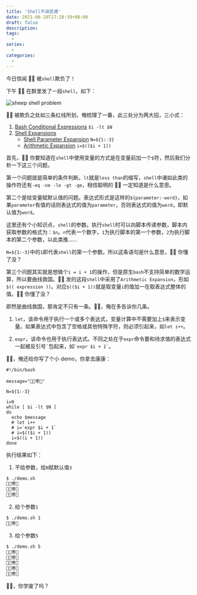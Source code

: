 ```yaml
---
title: 'Shell不讲武德'
date: 2021-06-20T17:28:39+08:00
draft: false
description:
tags:
  -
series:
  -
categories:
  -
---
```


今日惊闻 🐏🐻 被`shell`欺负了！

下午 🐏🐻 在群里发了一段`shell`，如下：

![sheep shell problem](/posts/images/sheep-shell-problem.png)

🐏🐻 被欺负之处如三条红线所划，俺梳理了一番，此三处分为两大招，三小式：

1. [Bash Conditional Expressions](https://www.gnu.org/savannah-checkouts/gnu/bash/manual/bash.html#Bash-Conditional-Expressions)
   `$i -lt $N`
2. [Shell Expansions](https://www.gnu.org/savannah-checkouts/gnu/bash/manual/bash.html#Shell-Expansions)
   - [Shell Parameter Expansion](https://www.gnu.org/savannah-checkouts/gnu/bash/manual/bash.html#Shell-Parameter-Expansion)
     `N=${1:-3}`
   - [Arithmetic Expansion](https://www.gnu.org/savannah-checkouts/gnu/bash/manual/bash.html#Arithmetic-Expansion)
     `i=$(($i + 1))`

首先，🐏🐻 你要知道在`shell`中使用变量的方式是在变量前加一个`$`符，然后我们分析一下这三个问题。

第一个问题就是简单的条件判断。`lt`就是`less than`的缩写，`shell`中诸如此类的操作符还有`-eq -ne -le -gt -ge`，相信聪明的 🐏🐻 一定知道是什么意思。

第二个是给变量赋默认值的问题。表达式形式是这样的`${parameter:-word}`，如果`parameter`有值的话则表达式的值为`parameter`，否则表达式的值为`word`，即默认值为`word`。

这里还有个小知识点，`shell`的参数。执行`shell`时可以向脚本传递参数，脚本内获取参数的格式为：`$n`。`n`代表一个数字，`1`为执行脚本的第一个参数，`2`为执行脚本的第二个参数，以此类推……

`N=${1:-3}`中的`1`即代表`shell`的第一个参数。所以这条语句是什么意思，🐏🐻 你懂了没？

第三个问题其实就是想做个`i = i + 1`的操作，但是原生`bash`不支持简单的数学运算，所以要曲线救国。🐏🐻 发的这段`shell`中采用了`Arithmetic Expansion`，形如`$(( expression ))`。对应`$(($i + 1))`就是取变量`i`的值加一在取表达式整体的值。🐏🐻 你懂了没？

即然是曲线救国，那肯定不只有一条。🐏🐻，俺在多告诉你几条。

1. `let`，该命令用于执行一个或多个表达式，变量计算中不需要加上`$`来表示变量。如果表达式中包含了空格或其他特殊字符，则必须引起来，如`let i++`。

2. `expr`，该命令也用于执行表达式。不同之处在于`expr`命令要和待求值的表达式一起被反引号`` ` ``包起来，如`` `expr $i + 1` ``。

🐏🐻，俺还给你写了个小 demo，你拿去康康：

```shell
#!/bin/bash

message="🐏🐻枣🦆"

N=${1:-3}

i=0
while [ $i -lt $N ]
do
  echo $message
  # let i++
  # i=`expr $i + 1`
  # i=$(($i + 1))
  i=$((i + 1))
done
```

执行结果如下：

1. 不给参数，给`N`赋默认值`3`

```bash
$ ./demo.sh
🐏🐻枣🦆
🐏🐻枣🦆
🐏🐻枣🦆
```

2. 给个参数`1`

```bash
$ ./demo.sh 1
🐏🐻枣🦆
```

3. 给个参数`5`

```bash
$ ./demo.sh 5
🐏🐻枣🦆
🐏🐻枣🦆
🐏🐻枣🦆
🐏🐻枣🦆
🐏🐻枣🦆
```

🐏🐻，你学废了吗？
